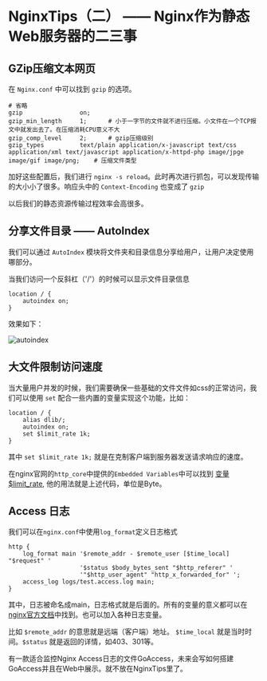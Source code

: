 # NginxTips（二） —— Nginx作为静态Web服务器的二三事


## GZip压缩文本网页

在 `Nginx.conf` 中可以找到 `gzip` 的选项。

```nginx
# 省略
gzip                on;
gzip_min_length     1;      # 小于一字节的文件就不进行压缩。小文件在一个TCP报文中就发出去了。在压缩消耗CPU意义不大
gzip_comp_level     2;      # gzip压缩级别
gzip_types          text/plain application/x-javascript text/css application/xml text/javascript application/x-httpd-php image/jpge image/gif image/png;    # 压缩文件类型
```

加好这些配置后，我们进行 `nginx -s reload`。此时再次进行抓包，可以发现传输的大小小了很多。响应头中的 `Context-Encoding` 也变成了 `gzip`

以后我们的静态资源传输过程效率会高很多。

## 分享文件目录 —— AutoIndex

我们可以通过 `AutoIndex` 模块将文件夹和目录信息分享给用户，让用户决定使用哪部分。

当我们访问一个反斜杠（'/'）的时候可以显示文件目录信息

```nginx
location / {
    autoindex on;
}
```

效果如下：

![autoindex](https://img.zephyrl.co/images/2020/02/03/autoindex.jpg)

## 大文件限制访问速度

当大量用户并发的时候，我们需要确保一些基础的文件文件如css的正常访问，我们可以使用 `set` 配合一些内置的变量实现这个功能，比如：

```nginx
location / {
    alias dlib/;
    autoindex on;
    set $limit_rate 1k;
}
```

其中 `set $limit_rate 1k;` 就是在克制客户端到服务器发送请求响应的速度。

在nginx官网的`http_core`中提供的`Embedded Variables`中可以找到 [变量$limit_rate](http://nginx.org/en/docs/http/ngx_http_core_module.html#variables), 他的用法就是上述代码，单位是Byte。

## Access 日志

我们可以在`nginx.conf`中使用`log_format`定义日志格式

```nginx
http {
    log_format main '$remote_addr - $remote_user [$time_local] "$request" '
                    '$status $body_bytes_sent "$http_referer" '
                    '"$http_user_agent" "http_x_forwarded_for" ';
    access_log logs/test.access.log main;
}
```

其中，日志被命名成main，日志格式就是后面的。所有的变量的意义都可以在[nginx官方文档](http://nginx.org/en/docs/http/)中找到。也可以加入各种日志变量。

比如 `$remote_addr` 的意思就是远端（客户端）地址。 `$time_local` 就是当时时间。`$status` 就是返回的详情，如403、301等。

有一款适合监控Nginx Access日志的文件GoAccess，未来会写如何搭建GoAccess并且在Web中展示。就不放在NginxTips里了。
